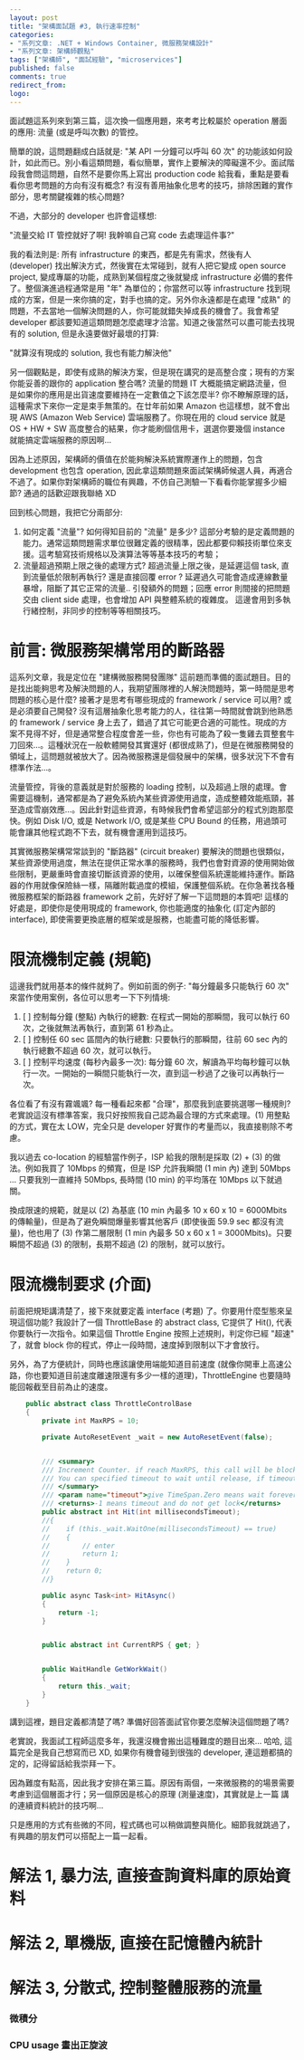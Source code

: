 ```yaml
---
layout: post
title: "架構面試題 #3, 執行速率控制"
categories:
- "系列文章: .NET + Windows Container, 微服務架構設計"
- "系列文章: 架構師觀點"
tags: ["架構師", "面試經驗", "microservices"]
published: false
comments: true
redirect_from:
logo: 
---
```


面試題這系列來到第三篇，這次換一個應用題，來考考比較屬於 operation 層面的應用: 流量 (或是呼叫次數) 的管控。

簡單的說，這問題翻成白話就是: "某 API 一分鐘可以呼叫 60 次" 的功能該如何設計，如此而已。別小看這類問題，看似簡單，實作上要解決的障礙還不少。面試階段我會問這問題，自然不是要你馬上寫出 production code 給我看，重點是要看看你思考問題的方向有沒有概念? 有沒有善用抽象化思考的技巧，排除困難的實作部分，思考關鍵複雜的核心問題?

不過，大部分的 developer 也許會這樣想: 

"流量交給 IT 管控就好了啊! 我幹嘛自己寫 code 去處理這件事?"

我的看法則是: 所有 infrastructure 的東西，都是先有需求，然後有人 (developer) 找出解決方式，然後實在太常碰到，就有人把它變成 open source project, 變成專屬的功能，成熟到某個程度之後就變成 infrastructure 必備的套件了。整個演進過程通常是用 "年" 為單位的；你當然可以等 infrastructure 找到現成的方案，但是一來你搞的定，對手也搞的定。另外你永遠都是在處理 "成熟" 的問題，不去當地一個解決問題的人，你可能就錯失掉成長的機會了。我會希望 developer 都該要知道這類問題怎麼處理才洽當。知道之後當然可以盡可能去找現有的 solution, 但是永遠要做好最壞的打算:

"就算沒有現成的 solution, 我也有能力解決他"

另一個觀點是，即使有成熟的解決方案，但是現在講究的是高整合度；現有的方案你能妥善的跟你的 application 整合嗎? 流量的問題 IT 大概能搞定網路流量，但是如果你的應用是出貨速度要維持在一定數值之下該怎麼半? 你不瞭解原理的話，這種需求下來你一定是束手無策的。在廿年前如果 Amazon 也這樣想，就不會出現 AWS (Amazon Web Service) 雲端服務了。你現在用的 cloud service 就是 OS + HW + SW 高度整合的結果，你才能刷個信用卡，選選你要幾個 instance 就能搞定雲端服務的原因啊... 

因為上述原因，架構師的價值在於能夠解決系統實際運作上的問題，包含 development 也包含 operation, 因此拿這類問題來面試架構師候選人員，再適合不過了。如果你對架構師的職位有興趣，不仿自己測驗一下看看你能掌握多少細節? 通過的話歡迎跟我聯絡 XD

<!--more-->

回到核心問題，我把它分兩部分: 

1. 如何定義 "流量"?
  如何得知目前的 "流量" 是多少? 這部分考驗的是定義問題的能力。通常這類問題需求單位很難定義的很精準，因此都要仰賴技術單位來支援。這考驗寫技術規格以及演算法等等基本技巧的考驗；
1. 流量超過預期上限之後的處理方式?
  超過流量上限之後，是延遲這個 task, 直到流量低於限制再執行? 還是直接回覆 error ? 延遲過久可能會造成連線數量暴增，阻斷了其它正常的流量.. 引發額外的問題；回應 error 則間接的把問題交由 client side 處理，也會增加 API 與整體系統的複雜度。
  這邊會用到多執行緒控制，非同步的控制等等相關技巧。

<!--more-->


# 前言: 微服務架構常用的斷路器

這系列文章，我是定位在 "建構微服務開發團隊" 這前題而準備的面試題目。目的是找出能夠思考及解決問題的人，我期望團隊裡的人解決問題時，第一時間是思考問題的核心是什麼? 接著才是思考有哪些現成的 framework / service 可以用? 或是必須要自己開發? 沒有這層抽象化思考能力的人，往往第一時間就會跳到他熟悉的 framework / service 身上去了，錯過了其它可能更合適的可能性。現成的方案不見得不好，但是通常整合程度會差一些，你也有可能為了殺一隻雞去買整套牛刀回來...。這種狀況在一般軟體開發其實還好 (都很成熟了)，但是在微服務開發的領域上，這問題就被放大了。因為微服務還是個發展中的架構，很多狀況下不會有標準作法...。

流量管控，背後的意義就是對於服務的 loading 控制，以及超過上限的處理。會需要這機制，通常都是為了避免系統內某些資源使用過度，造成整體效能瓶頸，甚至造成雪崩效應...。因此針對這些資源，有時候我們會希望這部分的程式別跑那麼快。例如 Disk I/O, 或是 Network I/O, 或是某些 CPU Bound 的任務，用過頭可能會讓其他程式跑不下去，就有機會運用到這技巧。

其實微服務架構常常談到的 "斷路器" (circuit breaker) 要解決的問題也很類似，某些資源使用過度，無法在提供正常水準的服務時，我們也會對資源的使用開始做些限制，更嚴重時會直接切斷該資源的使用，以確保整個系統還能維持運作。斷路器的作用就像保險絲一樣，隔離附載過度的模組，保護整個系統。在你急著找各種微服務框架的斷路器 framework 之前，先好好了解一下這問題的本質吧! 這樣的好處是，即使你是使用現成的 framework, 你也能適度的抽象化 (訂定內部的 interface), 即使需要更換底層的框架或是服務，也能盡可能的降低影響。


# 限流機制定義 (規範)

這邊我們就用基本的條件就夠了。例如前面的例子: "每分鐘最多只能執行 60 次" 來當作使用案例，各位可以思考一下下列情境:

1. [ ] 控制每分鐘 (整點) 內執行的總數: 在程式一開始的那瞬間，我可以執行 60 次，之後就無法再執行，直到第 61 秒為止。
1. [ ] 控制任 60 sec 區間內的執行總數: 只要執行的那瞬間，往前 60 sec 內的執行總數不超過 60 次，就可以執行。
1. [ ] 控制平均速度 (每秒內最多一次): 每分鐘 60 次，解讀為平均每秒鐘可以執行一次。一開始的一瞬間只能執行一次，直到這一秒過了之後可以再執行一次。

各位看了有沒有霧颯颯? 每一種看起來都 "合理"，那麼我到底要挑選哪一種規則? 老實說這沒有標準答案，我只好按照我自己認為最合理的方式來處理。(1) 用整點的方式，實在太 LOW，完全只是 developer 好實作的考量而以，我直接剔除不考慮。

我以過去 co-location 的經驗當作例子，ISP 給我的限制是採取 (2) + (3) 的做法。例如我買了 10Mbps 的頻寬，但是 ISP 允許我瞬間 (1 min 內) 達到 50Mbps ... 只要我別一直維持 50Mbps, 長時間 (10 min) 的平均落在 10Mbps 以下就過關。

換成限速的規範，就是以 (2) 為基底 (10 min 內最多 10 x 60 x 10 = 6000Mbits 的傳輸量)，但是為了避免瞬間爆量影響其他客戶 (即使後面 59.9 sec 都沒有流量)，他也用了 (3) 作第二層限制 (1 min 內最多 50 x 60 x 1 = 3000Mbits)。只要瞬間不超過 (3) 的限制，長期不超過 (2) 的限制，就可以放行。
 

# 限流機制要求 (介面)

前面把規矩講清楚了，接下來就要定義 interface (考題) 了。你要用什麼型態來呈現這個功能? 我設計了一個 ThrottleBase 的 abstract class, 它提供了 Hit(), 代表你要執行一次指令。如果這個 Throttle Engine 按照上述規則，判定你已經 "超速" 了，就會 block 你的程式，停止一段時間，速度掉到限制以下才會放行。

另外，為了方便統計，同時也應該讓使用端能知道目前速度 (就像你開車上高速公路，你也要知道目前速度離速限還有多少一樣的道理)，ThrottleEngine 也要隨時能回報截至目前為止的速度。

```csharp
    public abstract class ThrottleControlBase
    {
        private int MaxRPS = 10;

        private AutoResetEvent _wait = new AutoResetEvent(false);


        /// <summary>
        /// Increment Counter. if reach MaxRPS, this call will be blocked until the RPS was released.
        /// You can specified timeout to wait until release, if timeout, will return -1.
        /// </summary>
        /// <param name="timeout">give TimeSpan.Zero means wait forever.</param>
        /// <returns>-1 means timeout and do not get lock</returns>
        public abstract int Hit(int millisecondsTimeout);
        //{
        //    if (this._wait.WaitOne(millisecondsTimeout) == true)
        //    {
        //        // enter
        //        return 1;
        //    }
        //    return 0;
        //}

        public async Task<int> HitAsync()
        {
            return -1;
        }


        public abstract int CurrentRPS { get; }


        public WaitHandle GetWorkWait()
        {
            return this._wait;
        }
    }

```

講到這裡，題目定義都清楚了嗎? 準備好回答面試官你要怎麼解決這個問題了嗎?

老實說，我面試工程師這麼多年，我還沒機會搬出這種難度的題目出來... 哈哈, 這篇完全是我自己想寫而已 XD, 如果你有機會碰到很強的 developer, 連這題都搞的定的，記得留話給我崇拜一下。

因為難度有點高，因此我才安排在第三篇。原因有兩個，一來微服務的的場景需要考慮到這個層面才行；另一個原因是核心的原理 (測量速度)，其實就是上一篇 []() 講的連續資料統計的技巧啊...

只是應用的方式有些微的不同，程式碼也可以稍做調整與簡化。細節我就跳過了，有興趣的朋友們可以搭配上一篇一起看。

# 解法 1, 暴力法, 直接查詢資料庫的原始資料


# 解法 2, 單機版, 直接在記憶體內統計


# 解法 3, 分散式, 控制整體服務的流量









### 微積分
### CPU usage 畫出正旋波
